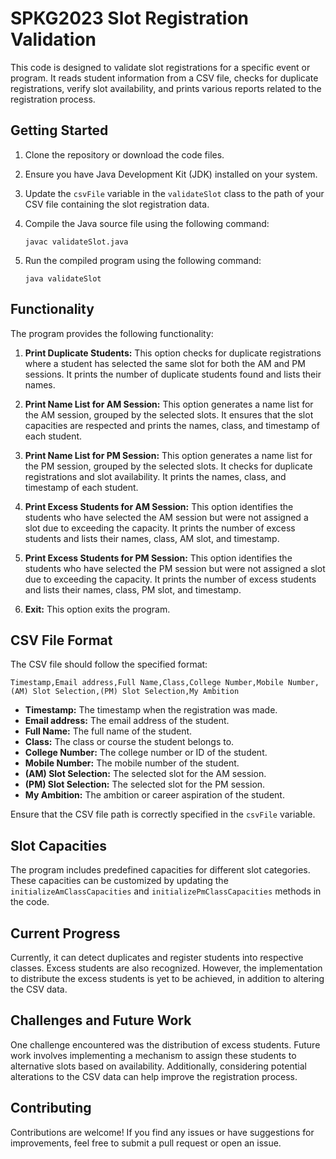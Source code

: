 # SPKG2023 Slot Registration Validation

This code is designed to validate slot registrations for a specific event or program. It reads student information from a CSV file, checks for duplicate registrations, verify slot availability, and prints various reports related to the registration process.

## Getting Started

1. Clone the repository or download the code files.

2. Ensure you have Java Development Kit (JDK) installed on your system.

3. Update the `csvFile` variable in the `validateSlot` class to the path of your CSV file containing the slot registration data.

4. Compile the Java source file using the following command:
   ```
   javac validateSlot.java
   ```
   
6. Run the compiled program using the following command:
   ```
   java validateSlot
   ```
   
## Functionality

The program provides the following functionality:

1. **Print Duplicate Students:** This option checks for duplicate registrations where a student has selected the same slot for both the AM and PM sessions. It prints the number of duplicate students found and lists their names.

2. **Print Name List for AM Session:** This option generates a name list for the AM session, grouped by the selected slots. It ensures that the slot capacities are respected and prints the names, class, and timestamp of each student.

3. **Print Name List for PM Session:** This option generates a name list for the PM session, grouped by the selected slots. It checks for duplicate registrations and slot availability. It prints the names, class, and timestamp of each student.

4. **Print Excess Students for AM Session:** This option identifies the students who have selected the AM session but were not assigned a slot due to exceeding the capacity. It prints the number of excess students and lists their names, class, AM slot, and timestamp.

5. **Print Excess Students for PM Session:** This option identifies the students who have selected the PM session but were not assigned a slot due to exceeding the capacity. It prints the number of excess students and lists their names, class, PM slot, and timestamp.

6. **Exit:** This option exits the program.

## CSV File Format

The CSV file should follow the specified format:

```
Timestamp,Email address,Full Name,Class,College Number,Mobile Number,(AM) Slot Selection,(PM) Slot Selection,My Ambition
```

- **Timestamp:** The timestamp when the registration was made.
- **Email address:** The email address of the student.
- **Full Name:** The full name of the student.
- **Class:** The class or course the student belongs to.
- **College Number:** The college number or ID of the student.
- **Mobile Number:** The mobile number of the student.
- **(AM) Slot Selection:** The selected slot for the AM session.
- **(PM) Slot Selection:** The selected slot for the PM session.
- **My Ambition:** The ambition or career aspiration of the student.

Ensure that the CSV file path is correctly specified in the `csvFile` variable.

## Slot Capacities

The program includes predefined capacities for different slot categories. These capacities can be customized by updating the `initializeAmClassCapacities` and `initializePmClassCapacities` methods in the code.

## Current Progress
Currently, it can detect duplicates and register students into respective classes. Excess students are also recognized. However, the implementation to distribute the excess students is yet to be achieved, in addition to altering the CSV data.

## Challenges and Future Work

One challenge encountered was the distribution of excess students. Future work involves implementing a mechanism to assign these students to alternative slots based on availability. Additionally, considering potential alterations to the CSV data can help improve the registration process.

## Contributing

Contributions are welcome! If you find any issues or have suggestions for improvements, feel free to submit a pull request or open an issue.

